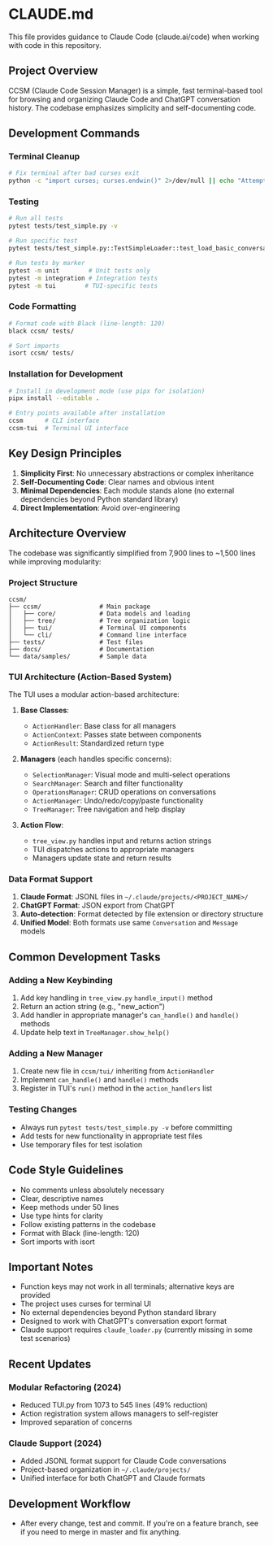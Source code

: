 # CLAUDE.md

This file provides guidance to Claude Code (claude.ai/code) when working with code in this repository.

## Project Overview

CCSM (Claude Code Session Manager) is a simple, fast terminal-based tool for browsing and organizing Claude Code and ChatGPT conversation history. The codebase emphasizes simplicity and self-documenting code.

## Development Commands

### Terminal Cleanup
```bash
# Fix terminal after bad curses exit
python -c "import curses; curses.endwin()" 2>/dev/null || echo "Attempted terminal cleanup"
```

### Testing
```bash
# Run all tests
pytest tests/test_simple.py -v

# Run specific test
pytest tests/test_simple.py::TestSimpleLoader::test_load_basic_conversation -v

# Run tests by marker
pytest -m unit        # Unit tests only
pytest -m integration # Integration tests
pytest -m tui        # TUI-specific tests
```

### Code Formatting
```bash
# Format code with Black (line-length: 120)
black ccsm/ tests/

# Sort imports
isort ccsm/ tests/
```

### Installation for Development
```bash
# Install in development mode (use pipx for isolation)
pipx install --editable .

# Entry points available after installation
ccsm      # CLI interface
ccsm-tui  # Terminal UI interface
```

## Key Design Principles

1. **Simplicity First**: No unnecessary abstractions or complex inheritance
2. **Self-Documenting Code**: Clear names and obvious intent
3. **Minimal Dependencies**: Each module stands alone (no external dependencies beyond Python standard library)
4. **Direct Implementation**: Avoid over-engineering

## Architecture Overview

The codebase was significantly simplified from 7,900 lines to ~1,500 lines while improving modularity:

### Project Structure
```
ccsm/
├── ccsm/                # Main package
│   ├── core/            # Data models and loading
│   ├── tree/            # Tree organization logic
│   ├── tui/             # Terminal UI components
│   └── cli/             # Command line interface
├── tests/               # Test files
├── docs/                # Documentation
└── data/samples/        # Sample data
```

### TUI Architecture (Action-Based System)
The TUI uses a modular action-based architecture:

1. **Base Classes**:
   - `ActionHandler`: Base class for all managers
   - `ActionContext`: Passes state between components
   - `ActionResult`: Standardized return type

2. **Managers** (each handles specific concerns):
   - `SelectionManager`: Visual mode and multi-select operations
   - `SearchManager`: Search and filter functionality
   - `OperationsManager`: CRUD operations on conversations
   - `ActionManager`: Undo/redo/copy/paste functionality
   - `TreeManager`: Tree navigation and help display

3. **Action Flow**:
   - `tree_view.py` handles input and returns action strings
   - TUI dispatches actions to appropriate managers
   - Managers update state and return results

### Data Format Support

1. **Claude Format**: JSONL files in `~/.claude/projects/<PROJECT_NAME>/`
2. **ChatGPT Format**: JSON export from ChatGPT
3. **Auto-detection**: Format detected by file extension or directory structure
4. **Unified Model**: Both formats use same `Conversation` and `Message` models

## Common Development Tasks

### Adding a New Keybinding
1. Add key handling in `tree_view.py` `handle_input()` method
2. Return an action string (e.g., "new_action")
3. Add handler in appropriate manager's `can_handle()` and `handle()` methods
4. Update help text in `TreeManager.show_help()`

### Adding a New Manager
1. Create new file in `ccsm/tui/` inheriting from `ActionHandler`
2. Implement `can_handle()` and `handle()` methods
3. Register in TUI's `run()` method in the `action_handlers` list

### Testing Changes
- Always run `pytest tests/test_simple.py -v` before committing
- Add tests for new functionality in appropriate test files
- Use temporary files for test isolation

## Code Style Guidelines

- No comments unless absolutely necessary
- Clear, descriptive names
- Keep methods under 50 lines
- Use type hints for clarity
- Follow existing patterns in the codebase
- Format with Black (line-length: 120)
- Sort imports with isort

## Important Notes

- Function keys may not work in all terminals; alternative keys are provided
- The project uses curses for terminal UI
- No external dependencies beyond Python standard library
- Designed to work with ChatGPT's conversation export format
- Claude support requires `claude_loader.py` (currently missing in some test scenarios)

## Recent Updates

### Modular Refactoring (2024)
- Reduced TUI.py from 1073 to 545 lines (49% reduction)
- Action registration system allows managers to self-register
- Improved separation of concerns

### Claude Support (2024)
- Added JSONL format support for Claude Code conversations
- Project-based organization in `~/.claude/projects/`
- Unified interface for both ChatGPT and Claude formats

## Development Workflow

- After every change, test and commit. If you're on a feature branch, see if you need to merge in master and fix anything.